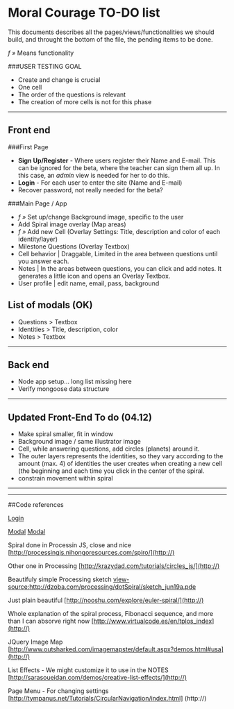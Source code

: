 # Moral Courage TO-DO list

This documents describes all the pages/views/functionalities we should build, and throught the bottom of the file, the pending items to be done.

*f »* Means functionality

###USER TESTING GOAL
- Create and change is crucial
- One cell
- The order of the questions is relevant
- The creation of more cells is not for this phase

---

## Front end
###First Page
* **Sign Up/Register** - Where users register their Name and E-mail. This can be ignored for the beta, where the teacher can sign them all up. In this case, an _admin_ view is needed for her to do this.
* **Login** - For each user to enter the site (Name and E-mail)
* Recover password, not really needed for the beta?

###Main Page / App
* *f »*  Set up/change Background image, specific to the user
* Add Spiral image overlay (Map areas)
* *f »*  Add new Cell (Overlay Settings: Title, description and color of each identity/layer)
* Milestone Questions (Overlay Textbox)
* Cell behavior | Draggable, Limited in the area between questions until you answer each. 
* Notes | In the areas between questions, you can click and add notes. It generates a little icon and opens an Overlay Textbox.
* User profile | edit name, email, pass, background


## List of modals (OK)
* Questions > Textbox
* Identities > Title, description, color
* Notes > Textbox

---

## Back end
* Node app setup... long list missing here
* Verify mongoose data structure


---

## Updated Front-End To do (04.12)
* Make spiral smaller, fit in window
* Background image / same illustrator image
* Cell, while answering questions, add circles (planets) around it. 
* The outer layers represents the identities, so they vary according to the amount (max. 4) of identities the user creates when creating a new cell (the beginning and each time you click in the center of the spiral.
* constrain movement within spiral

---


---
##Code references

[Login](http://www.quietless.com/kitchen/building-a-login-system-in-node-js-and-mongodb/) 

[Modal](http://getbootstrap.com/javascript/#modals)
[Modal](http://wrapbootstrap.com/preview/WB06641R7)

Spiral done in Processin JS, close and nice
[http://processingjs.nihongoresources.com/spiro/](http://)

Other one in Processing
[http://krazydad.com/tutorials/circles_js/](http://)

Beautifuly simple Processing sketch
[view-source:http://dzoba.com/processing/dotSpiral/sketch_jun19a.pde
](http://)

Just plain beautiful
[http://nooshu.com/explore/euler-spiral/](http://)

Whole explanation of the spiral process, Fibonacci sequence, and more than I can absorve right now
[http://www.virtualcode.es/en/tplos_index](http://)


JQuery Image Map
[http://www.outsharked.com/imagemapster/default.aspx?demos.html#usa](http://)

List Effects - We might customize it to use in the NOTES
[http://sarasoueidan.com/demos/creative-list-effects/](http://)

Page Menu - For changing settings
[http://tympanus.net/Tutorials/CircularNavigation/index.html] (http://)
